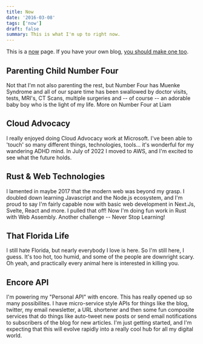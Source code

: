```yaml
---
title: Now
date: '2016-03-08'
tags: ['now']
draft: false
summary: This is what I'm up to right now.
---
```


This is a [now](https://nownownow.com/about) page. If you have your own blog, [you should make one too](https://nownownow.com/about).

## Parenting Child Number Four

Not that I'm not also parenting the rest, but Number Four has Muenke Syndrome and all of our spare time has been swallowed by doctor visits, tests, MRI's, CT Scans, multiple surgeries and -- of course -- an adorable baby boy who is the light of my life. More on Number Four at Liam

## Cloud Advocacy

I really enjoyed doing Cloud Advocacy work at Microsoft. I've been able to 'touch' so many different things, technologies, tools... it's wonderful for my wandering ADHD mind. In July of 2022 I moved to AWS, and I'm excited to see what the future holds.

## Rust & Web Technologies

I lamented in maybe 2017 that the modern web was beyond my grasp. I doubled down learning Javascript and the Node.js ecosystem, and I'm proud to say I'm fairly capable now with basic web development in Next.Js, Svelte, React and more. I pulled that off! Now I'm doing fun work in Rust with Web Assembly. Another challenge -- Never Stop Learning!

## That Florida Life

I still hate Florida, but nearly everybody I love is here. So I'm still here, I guess. It's too hot, too humid, and some of the people are downright scary. Oh yeah, and practically every animal here is interested in killing you.

## Encore API

I'm powering my "Personal API" with encore. This has really opened up so many possibilites. I have micro-service style APIs for things like the blog, twitter, my email newsletter, a URL shortener and then some fun composite services that do things like auto-tweet new posts or send email notifications to subscribers of the blog for new articles. I'm just getting started, and I'm expecting that this will evolve rapidly into a really cool hub for all my digital world.
